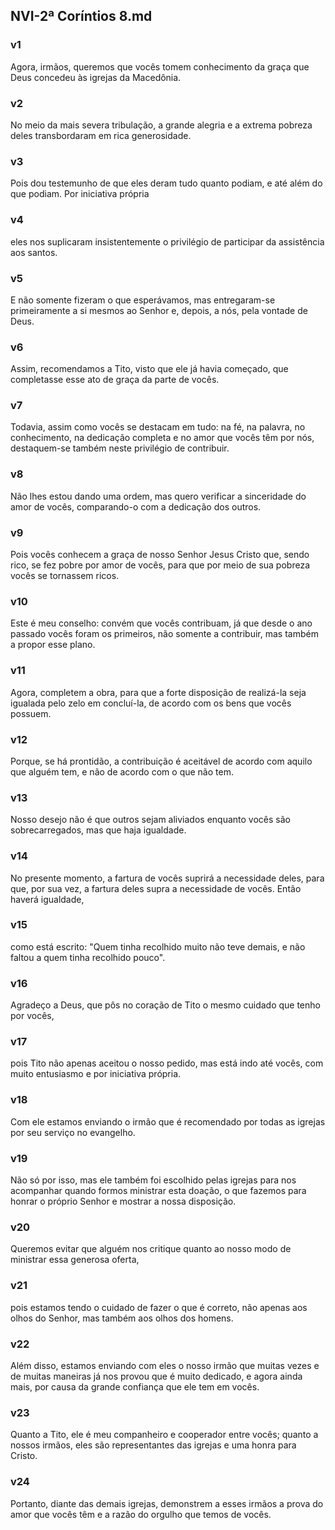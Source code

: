 ## NVI-2ª Coríntios 8.md
### v1
 Agora, irmãos, queremos que vocês tomem conhecimento da graça que Deus concedeu às igrejas da Macedônia.
### v2
 No meio da mais severa tribulação, a grande alegria e a extrema pobreza deles transbordaram em rica generosidade.
### v3
 Pois dou testemunho de que eles deram tudo quanto podiam, e até além do que podiam. Por iniciativa própria
### v4
 eles nos suplicaram insistentemente o privilégio de participar da assistência aos santos.
### v5
 E não somente fizeram o que esperávamos, mas entregaram-se primeiramente a si mesmos ao Senhor e, depois, a nós, pela vontade de Deus.
### v6
 Assim, recomendamos a Tito, visto que ele já havia começado, que completasse esse ato de graça da parte de vocês.
### v7
 Todavia, assim como vocês se destacam em tudo: na fé, na palavra, no conhecimento, na dedicação completa e no amor que vocês têm por nós, destaquem-se também neste privilégio de contribuir.
### v8
 Não lhes estou dando uma ordem, mas quero verificar a sinceridade do amor de vocês, comparando-o com a dedicação dos outros.
### v9
 Pois vocês conhecem a graça de nosso Senhor Jesus Cristo que, sendo rico, se fez pobre por amor de vocês, para que por meio de sua pobreza vocês se tornassem ricos.
### v10
 Este é meu conselho: convém que vocês contribuam, já que desde o ano passado vocês foram os primeiros, não somente a contribuir, mas também a propor esse plano.
### v11
 Agora, completem a obra, para que a forte disposição de realizá-la seja igualada pelo zelo em concluí-la, de acordo com os bens que vocês possuem.
### v12
 Porque, se há prontidão, a contribuição é aceitável de acordo com aquilo que alguém tem, e não de acordo com o que não tem.
### v13
 Nosso desejo não é que outros sejam aliviados enquanto vocês são sobrecarregados, mas que haja igualdade.
### v14
 No presente momento, a fartura de vocês suprirá a necessidade deles, para que, por sua vez, a fartura deles supra a necessidade de vocês. Então haverá igualdade,
### v15
 como está escrito: "Quem tinha recolhido muito não teve demais, e não faltou a quem tinha recolhido pouco".
### v16
 Agradeço a Deus, que pôs no coração de Tito o mesmo cuidado que tenho por vocês,
### v17
 pois Tito não apenas aceitou o nosso pedido, mas está indo até vocês, com muito entusiasmo e por iniciativa própria.
### v18
 Com ele estamos enviando o irmão que é recomendado por todas as igrejas por seu serviço no evangelho.
### v19
 Não só por isso, mas ele também foi escolhido pelas igrejas para nos acompanhar quando formos ministrar esta doação, o que fazemos para honrar o próprio Senhor e mostrar a nossa disposição.
### v20
 Queremos evitar que alguém nos critique quanto ao nosso modo de ministrar essa generosa oferta,
### v21
 pois estamos tendo o cuidado de fazer o que é correto, não apenas aos olhos do Senhor, mas também aos olhos dos homens.
### v22
 Além disso, estamos enviando com eles o nosso irmão que muitas vezes e de muitas maneiras já nos provou que é muito dedicado, e agora ainda mais, por causa da grande confiança que ele tem em vocês.
### v23
 Quanto a Tito, ele é meu companheiro e cooperador entre vocês; quanto a nossos irmãos, eles são representantes das igrejas e uma honra para Cristo.
### v24
 Portanto, diante das demais igrejas, demonstrem a esses irmãos a prova do amor que vocês têm e a razão do orgulho que temos de vocês.
